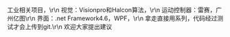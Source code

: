 工业相关项目，\r\n
视觉：Visionpro和Halcon算法，\r\n
运动控制器：雷赛，广州亿图\r\n
界面：.net Framework4.6，WPF，\r\n
拿走直接用系列，代码经过测试才会上传到git.\r\n
欢迎大家提出建议
